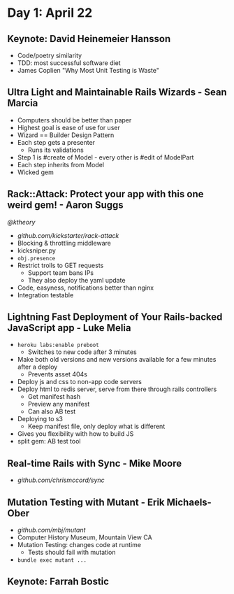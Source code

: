 # Day 1: April 22

## Keynote: David Heinemeier Hansson

* Code/poetry similarity
* TDD: most successful software diet
* James Coplien "Why Most Unit Testing is Waste"

## Ultra Light and Maintainable Rails Wizards - Sean Marcia

* Computers should be better than paper
* Highest goal is ease of use for user
* Wizard == Builder Design Pattern
* Each step gets a presenter
  * Runs its validations
* Step 1 is #create of Model - every other is #edit of ModelPart
* Each step inherits from Model
* Wicked gem

## Rack::Attack: Protect your app with this one weird gem! - Aaron Suggs

*@ktheory*

* *github.com/kickstarter/rack-attack*
* Blocking & throttling middleware
* kicksniper.py
* `obj.presence`
* Restrict trolls to GET requests
  * Support team bans IPs
  * They also deploy the yaml update
* Code, easyness, notifications better than nginx
* Integration testable

## Lightning Fast Deployment of Your Rails-backed JavaScript app - Luke Melia

* `heroku labs:enable preboot`
  * Switches to new code after 3 minutes
* Make both old versions and new versions available for a few minutes after a deploy
  * Prevents asset 404s
* Deploy js and css to non-app code servers
* Deploy html to redis server, serve from there through rails controllers
  * Get manifest hash
  * Preview any manifest
  * Can also AB test
* Deploying to s3
  * Keep manifest file, only deploy what is different
* Gives you flexibility with how to build JS
* split gem: AB test tool

## Real-time Rails with Sync - Mike Moore

* *github.com/chrismccord/sync*

## Mutation Testing with Mutant - Erik Michaels-Ober

* *github.com/mbj/mutant*
* Computer History Museum, Mountain View CA
* Mutation Testing: changes code at runtime
  * Tests should fail with mutation
* `bundle exec mutant ...`

## Keynote: Farrah Bostic
